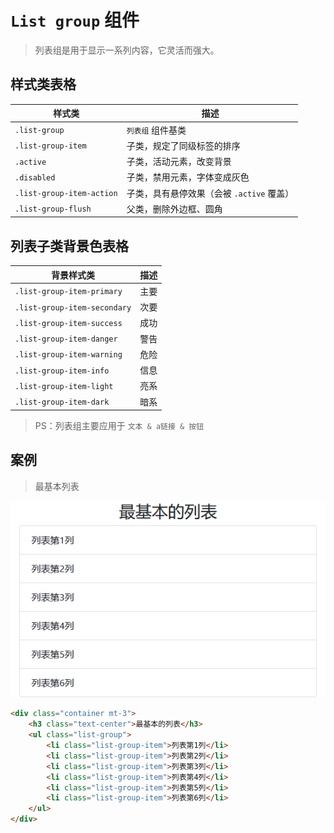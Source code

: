 # `List group` 组件

> 列表组是用于显示一系列内容，它灵活而强大。

## 样式类表格

| 样式类                    | 描述                                      |
| ------------------------- | ----------------------------------------- |
| `.list-group`             | `列表组` 组件基类                         |
| `.list-group-item`        | 子类，规定了同级标签的排序                |
| `.active`                 | 子类，活动元素，改变背景                  |
| `.disabled`               | 子类，禁用元素，字体变成灰色              |
| `.list-group-item-action` | 子类，具有悬停效果（会被 `.active` 覆盖） |
| `.list-group-flush`       | 父类，删除外边框、圆角                    |

## 列表子类背景色表格

| 背景样式类                   | 描述 |
| ---------------------------- | ---- |
| `.list-group-item-primary`   | 主要 |
| `.list-group-item-secondary` | 次要 |
| `.list-group-item-success`   | 成功 |
| `.list-group-item-danger`    | 警告 |
| `.list-group-item-warning`   | 危险 |
| `.list-group-item-info`      | 信息 |
| `.list-group-item-light`     | 亮系 |
| `.list-group-item-dark`      | 暗系 |

> PS：列表组主要应用于 `文本 & a链接 & 按钮`

## 案例

> 最基本列表

![列表组-基本](./static/列表组-基本.png)

```html
<div class="container mt-3">
    <h3 class="text-center">最基本的列表</h3>
    <ul class="list-group">
        <li class="list-group-item">列表第1列</li>
        <li class="list-group-item">列表第2列</li>
        <li class="list-group-item">列表第3列</li>
        <li class="list-group-item">列表第4列</li>
        <li class="list-group-item">列表第5列</li>
        <li class="list-group-item">列表第6列</li>
    </ul>
</div>
```
